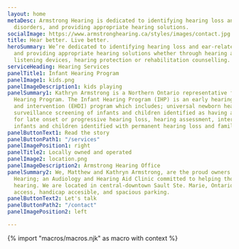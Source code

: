 ```yaml
---
layout: home
metaDesc: Armstrong Hearing is dedicated to identifying hearing loss and ear-related
  disorders, and providing appropriate hearing solutions.
socialImage: https://www.armstronghearing.ca/styles/images/contact.jpg
title: Hear better. Live better.
heroSummary: We’re dedicated to identifying hearing loss and ear-related disorders,
  and providing appropriate hearing solutions whether through hearing aids, assistive
  listening devices, hearing protection or rehabilitation counselling.
serviceHeading: Hearing Services
panelTitle1: Infant Hearing Program
panelImage1: kids.png
panelImageDescription1: kids playing
panelSummary1: Kathryn Armstrong is a Northern Ontario representative for the Infant
  Hearing Program. The Infant Hearing Program (IHP) is an early hearing detection
  and intervention (EHDI) program which includes; universal newborn hearing screening,
  surveillance screening of infants and children identified as having a risk factor(s)
  for late onset or progressive hearing loss, hearing assessment, intervention for
  infants and children identified with permanent hearing loss and family support.
panelButtonText1: Read the story
panelButtonPath1: "/services"
panelImagePosition1: right
panelTitle2: Locally owned and operated
panelImage2: location.png
panelImageDescription2: Armstrong Hearing Office
panelSummary2: We, Matthew and Kathryn Armstrong, are the proud owners of Armstrong
  Hearing; an Audiology and Hearing Aid Clinic committed to helping those hard of
  hearing. We are located in central-downtown Sault Ste. Marie, Ontario with easy
  access, handicap accesible, and spacious parking.
panelButtonText2: Let's talk
panelButtonPath2: "/contact"
panelImagePosition2: left

---
```

<!-- do not delete -->
{% import "macros/macros.njk" as macro with context %}
<!-- do not delete -->